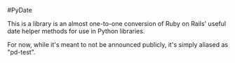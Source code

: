 #PyDate

This is a library is an almost one-to-one conversion of Ruby on Rails' useful date helper methods for use in Python libraries.

For now, while it's meant to not be announced publicly, it's simply aliased as "pd-test".